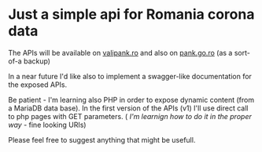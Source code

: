 # Just a simple api for Romania corona data

The APIs will be available on [valipank.ro](http://valipank.ro) and also on [pank.go.ro](http://pank.go.ro) (as a sort-of-a backup)

In a near future I'd like also to implement a swagger-like documentation for the exposed APIs.

Be patient - I'm learning also PHP in order to expose dynamic content (from a MariaDB data base).
In the first version of the APIs (v1) I'll use direct call to php pages with GET parameters.
( _I'm learnign how to do it in the proper way_  - fine looking URIs)

Please feel free to suggest anything that might be usefull.
